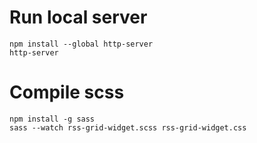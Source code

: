# Run local server

```
npm install --global http-server
http-server
```

# Compile scss

```
npm install -g sass
sass --watch rss-grid-widget.scss rss-grid-widget.css
```
